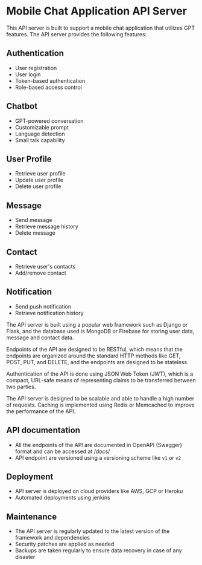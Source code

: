 # Mobile Chat Application API Server

This API server is built to support a mobile chat application that utilizes GPT features. The API server provides the following features:

## Authentication
- User registration
- User login
- Token-based authentication
- Role-based access control

## Chatbot
- GPT-powered conversation
- Customizable prompt
- Language detection
- Small talk capability

## User Profile
- Retrieve user profile
- Update user profile
- Delete user profile

## Message
- Send message
- Retrieve message history
- Delete message

## Contact
- Retrieve user's contacts
- Add/remove contact

## Notification
- Send push notification
- Retrieve notification history

The API server is built using a popular web framework such as Django or Flask, and the database used is MongoDB or Firebase for storing user data, message and contact data.

Endpoints of the API are designed to be RESTful, which means that the endpoints are organized around the standard HTTP methods like GET, POST, PUT, and DELETE, and the endpoints are designed to be stateless.

Authentication of the API is done using JSON Web Token (JWT), which is a compact, URL-safe means of representing claims to be transferred between two parties.

The API server is designed to be scalable and able to handle a high number of requests. Caching is implemented using Redis or Memcached to improve the performance of the API.

## API documentation
- All the endpoints of the API are documented in OpenAPI (Swagger) format and can be accessed at /docs/
- API endpoint are versioned using a versioning scheme like `v1` or `v2`

## Deployment
- API server is deployed on cloud providers like AWS, GCP or Heroku
- Automated deployments using jenkins

## Maintenance
- The API server is regularly updated to the latest version of the framework and dependencies
- Security patches are applied as needed
- Backups are taken regularly to ensure data recovery in case of any disaster

